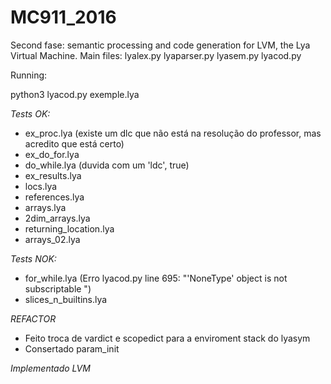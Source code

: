 # MC911_2016

Second fase: semantic processing and code generation for LVM, the Lya Virtual Machine.
Main files: lyalex.py lyaparser.py lyasem.py lyacod.py

Running:

python3 lyacod.py exemple.lya

*Tests OK:*

- ex_proc.lya (existe um dlc que não está na resolução do professor, mas acredito que está certo)
- ex_do_for.lya
- do_while.lya (duvida com um 'ldc', true)
- ex_results.lya
- locs.lya 
- references.lya
- arrays.lya
- 2dim_arrays.lya
- returning_location.lya 
- arrays_02.lya


*Tests NOK:*
- for_while.lya (Erro lyacod.py line 695: "'NoneType' object is not subscriptable
") 
- slices_n_builtins.lya


*REFACTOR*
- Feito troca de vardict e scopedict para a enviroment stack do lyasym
- Consertado param_init

*Implementado LVM*
